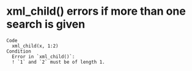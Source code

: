 # xml_child() errors if more than one search is given

    Code
      xml_child(x, 1:2)
    Condition
      Error in `xml_child()`:
      ! `1` and `2` must be of length 1.

